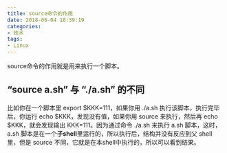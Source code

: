 ```yaml
---
title: source命令的作用
date: 2018-06-04 18:39:19
categories:
- 技术
tags:
- Linux
---
```


source命令的作用就是用来执行一个脚本。

## “source a.sh” 与 “./a.sh” 的不同

比如你在一个脚本里 export $KKK=111，如果你用 ./a.sh 执行该脚本，执行完毕后，你运行 echo $KKK，发现没有值，如果你用 source 来执行，然后再 echo $KKK，就会发现输出 KKK=111。因为通过命令 ./a.sh 来执行 a.sh 脚本，这时，a.sh 脚本是在一个**子shell**里运行的，所以执行后，结构并没有反应到父 shell 里，但是 source 不同，它就是在本shell中执行的，所以可以看到结果。


